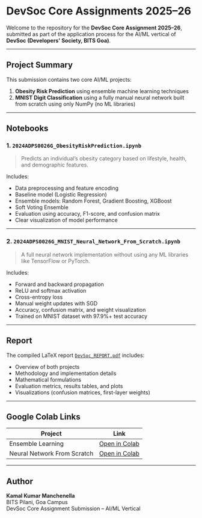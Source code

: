 # DevSoc Core Assignments 2025–26

Welcome to the repository for the **DevSoc Core Assignment 2025–26**, submitted as part of the application process for the AI/ML vertical of **DevSoc (Developers' Society, BITS Goa)**.

---

##  Project Summary

This submission contains two core AI/ML projects:

1. **Obesity Risk Prediction** using ensemble machine learning techniques
2. **MNIST Digit Classification** using a fully manual neural network built from scratch using only NumPy (no ML libraries)

---

##  Notebooks

### 1. `2024ADPS0026G_ObesityRiskPrediction.ipynb`

> Predicts an individual’s obesity category based on lifestyle, health, and demographic features.

Includes:
- Data preprocessing and feature encoding
- Baseline model (Logistic Regression)
- Ensemble models: Random Forest, Gradient Boosting, XGBoost
- Soft Voting Ensemble
- Evaluation using accuracy, F1-score, and confusion matrix
- Clear visualization of model performance

---

### 2. `2024ADPS0026G_MNIST_Neural_Network_From_Scratch.ipynb`

> A full neural network implementation without using any ML libraries like TensorFlow or PyTorch.

Includes:
- Forward and backward propagation
- ReLU and softmax activation
- Cross-entropy loss
- Manual weight updates with SGD
- Accuracy, confusion matrix, and weight visualization
- Trained on MNIST dataset with 97.9%+ test accuracy

---

##  Report

The compiled LaTeX report [`DevSoc_REPORT.pdf`](./DevSoc_REPORT.pdf) includes:

- Overview of both projects
- Methodology and implementation details
- Mathematical formulations
- Evaluation metrics, results tables, and plots
- Visualizations (confusion matrices, first-layer weights)

---

##  Google Colab Links

| Project | Link |
|--------|------|
| Ensemble Learning | [Open in Colab](https://colab.research.google.com/drive/1biMOXV2iZpNHziel52ujApYgp7sIj6Tk) |
| Neural Network From Scratch | [Open in Colab](https://colab.research.google.com/drive/1ToCk_H3EcrSDSRa1icoB382aAZraj66D) |

---

##  Author

**Kamal Kumar Manchenella**  
BITS Pilani, Goa Campus  
DevSoc Core Assignment Submission – AI/ML Vertical  
